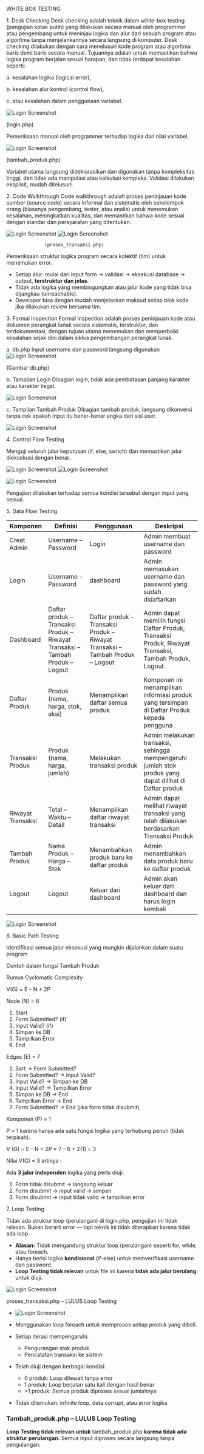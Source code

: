 WHITE BOX TESTING

1\. Desk Checking
Desk checking adalah teknik dalam white-box testing (pengujian kotak putih) yang dilakukan secara manual oleh programmer atau pengembang untuk meninjau logika dan alur dari sebuah program atau algoritma tanpa menjalankannya secara langsung di komputer.
Desk checking dilakukan dengan cara menelusuri kode program atau algoritma baris demi baris secara manual. Tujuannya adalah untuk memastikan bahwa logika program berjalan sesuai harapan, dan tidak terdapat kesalahan seperti:

a. kesalahan logika (logical error),

b. kesalahan alur kontrol (control flow),

c. atau kesalahan dalam penggunaan variabel.

![Login Screenshot](login.png) 

(login.php)

Pemeriksaan manual oleh programmer terhadap logika dan nilai variabel.

![Login Screenshot](login1.gif) 

(tambah_produk.php)

Variabel utama langsung dideklarasikan dan digunakan tanpa kompleksitas tinggi, dan tidak ada manipulasi atau kalkulasi kompleks. Validasi dilakukan eksplisit, mudah ditelusuri.



2\. Code Walkthrough
Code walkthrough adalah proses peninjauan kode sumber (source code) secara informal dan sistematis oleh sekelompok orang (biasanya pengembang, tester, atau analis) untuk menemukan kesalahan, meningkatkan kualitas, dan memastikan bahwa kode sesuai dengan standar dan persyaratan yang ditentukan.

![Login Screenshot](wt1.png) ![Login Screenshot](wt2.png) 
                  
                  (proses_transaksi.php)

Pemeriksaan struktur logika program secara kolektif (tim) untuk menemukan error.

- Setiap alur: mulai dari input form → validasi → eksekusi database → output, **terstruktur dan jelas**.
- Tidak ada logika yang membingungkan atau jalur kode yang tidak bisa dijangkau (unreachable).
- Developer bisa dengan mudah menjelaskan maksud setiap blok kode jika dilakukan review bersama tim.

3\. Formal Inspection
Formal inspection adalah proses peninjauan kode atau dokumen perangkat lunak secara sistematis, terstruktur, dan terdokumentasi, dengan tujuan utama menemukan dan memperbaiki kesalahan sejak dini dalam siklus pengembangan perangkat lunak.

a. db.php
Input username dan password langsung digunakan
![Login Screenshot](dbphp.png) 

(Gambar db.php)

b. Tampilan Login
Dibagian login, tidak ada pembatasan panjang karakter atau karakter ilegal.

![Login Screenshot](fi1.png) 

c. Tampilan Tambah Produk
Dibagian tambah produk, langsung dikonversi tanpa cek apakah input itu benar-benar angka dari sisi user.

![Login Screenshot](fi2.png) 


4\. Control Flow Testing

Menguji seluruh jalur keputusan (if, else, switch) dan memastikan jalur dieksekusi dengan benar.

![Login Screenshot](cf1.png) ![Login Screenshot](cf2.png) 

![Login Screenshot](cf3.png) 

Pengujian dilakukan terhadap semua kondisi tersebut dengan input yang sesuai.

5\. Data Flow Testing

| Komponen | Definisi | Penggunaan | Deskripsi |
| --- | --- | --- | --- |
| Creat Admin | Username – Password | Login | Admin membuat username dan password |
| Login | Username - Password | dashboard | Admin memasukan username dan password yang sudah didaftarkan |
| Dashboard | Daftar produk – Transaksi Produk – Riwayat Transaksi – Tambah Produk – Logout | Daftar produk – Transaksi Produk – Riwayat Transaksi – Tambah Produk – Logout | Admin dapat memilih fungsi Daftar Produk, Transaksi Produk, Riwayat Transaksi, Tambah Produk, Logout. |
| Daftar Produk | Produk (nama, harga, stok, aksi) | Menampilkan daftar semua produk | Komponen ini menampilkan informasi produk yang tersimpan di Daftar Produk kepada pengguna |
| Transaksi Produk | Produk (nama, harga, jumlah) | Melakukan transaksi produk | Admin melakukan transaksi, sehingga mempengaruhi jumlah stok produk yang dapat dilihat di Daftar produk |
| Riwayat Transaksi | Total – Waktu – Detail | Menampilkan daftar riwayat transaksi | Admin dapat melihat riwayat transaksi yang telah dilakukan berdasarkan Transaksi Produk |
| Tambah Produk | Nama Produk – Harga – Stok | Menambahkan produk baru ke daftar produk | Admin menambahkan data produk baru ke daftar produk |
| Logout | Logout | Keluar dari dashboard | Admin akan keluar dari dashboard dan harus login kembali |


![Login Screenshot](df.png) 


6\. Basic Path Testing

Identifikasi semua jalur eksekusi yang mungkin dijalankan dalam suatu program

Contoh dalam fungsi Tambah Produk

Rumus Cyclomatic Complexity

V(G) = E – N + 2P

Node (N) = 6

1. Start
2. Form Submitted? (if)
3. Input Valid? (if)
4. Simpan ke DB
5. Tampilkan Error
6. End

Edges (E) = 7

1. Sart → Form Submitted?
2. Form Submitted? → Input Valid?
3. Input Valid? → Simpan ke DB
4. Input Valid? → Tampilkan Error
5. Simpan ke DB → End
6. Tampilkan Error → End
7. Form Submitted? → End (jika form tidak disubmit)

Komponen (P) = 1

P = 1 karena hanya ada satu fungsi logika yang terhubung penuh (tidak terpisah).

V (G) = E – N + 2P = 7 – 6 + 2(1) = 3

Nilai V(G) = 3 artinya :

Ada **3 jalur independen** logika yang perlu diuji:

1. Form tidak disubmit → langsung keluar
2. Form disubmit → input valid → simpan
3. Form disubmit → input tidak valid → tampilkan error

7\. Loop Testing

Tidak ada struktur loop (perulangan) di login.php, pengujian ini tidak relevan. Bukan berarti error — tapi teknik ini tidak diterapkan karena tidak ada loop.

- **Alasan:** Tidak mengandung struktur loop (perulangan) seperti for, while, atau foreach.
- Hanya berisi logika **kondisional** (if-else) untuk memverifikasi username dan password.
- **Loop Testing tidak relevan** untuk file ini karena **tidak ada jalur berulang** untuk diuji.

![Login Screenshot](loop.png) 

proses_transaksi.php – LULUS Loop Testing

- ![Login Screenshot](loop1.png)
  
- Menggunakan loop foreach untuk memproses setiap produk yang dibeli.
- Setiap iterasi mempengaruhi:
  - Pengurangan stok produk
  - Pencatatan transaksi ke sistem
- Telah diuji dengan berbagai kondisi:
  - 0 produk: Loop dilewati tanpa error
  - 1 produk: Loop berjalan satu kali dengan hasil benar
  - \>1 produk: Semua produk diproses sesuai jumlahnya
- Tidak ditemukan: infinite loop, data corrupt, atau error logika

### Tambah_produk.php – **LULUS Loop Testing**

**Loop Testing tidak relevan untuk** tambah_produk.php **karena tidak ada struktur perulangan.** Semua input diproses secara langsung tanpa pengulangan.
